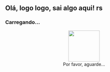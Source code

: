 ## Olá, logo logo, sai algo aqui! rs

### Carregando...

<div align="center">
  <img src="https://raw.githubusercontent.com/antonkomarev/github-svg-loader/master/animated-loader.svg" width="100px">
  <br>
  <span>Por favor, aguarde...</span>
</div>
